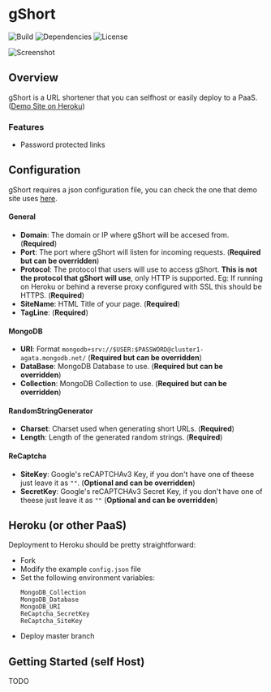 # gShort

![Build](https://github.com/someone-stole-my-name/gShort/workflows/Build/badge.svg)
![Dependencies](https://img.shields.io/librariesio/github/someone-stole-my-name/gShort)
![License](https://img.shields.io/github/license/someone-stole-my-name/gShort?color=green)

![Screenshot](https://github.com/someone-stole-my-name/gShort/raw/master/Examples/Screenshot.png)

## Overview

gShort is a URL shortener that you can selfhost or easily deploy to a PaaS. ([Demo Site on Heroku][gshort_demo_site])

### Features

 * Password protected links

## Configuration

gShort requires a json configuration file, you can check the one that demo site uses [here][example_config].

#### General

 * **Domain**: The domain or IP where gShort will be accesed from. (**Required**)
 * **Port**: The port where gShort will listen for incoming requests. (**Required but can be overridden**)
 * **Protocol**: The protocol that users will use to access gShort. **This is not the protocol that gShort will use**, only HTTP is supported. Eg: If running on Heroku or behind a reverse proxy configured with SSL this should be HTTPS. (**Required**)
 * **SiteName**: HTML Title of your page. (**Required**)
 * **TagLine**: (**Required**)
  
#### MongoDB

 * **URI**: Format `mongodb+srv://$USER:$PASSWORD@cluster1-agata.mongodb.net/` (**Required but can be overridden**)
 * **DataBase**: MongoDB Database to use. (**Required but can be overridden**)
 * **Collection**: MongoDB Collection to use. (**Required but can be overridden**)

#### RandomStringGenerator

 * **Charset**: Charset used when generating short URLs. (**Required**)
 * **Length**: Length of the generated random strings. (**Required**)

#### ReCaptcha
 * **SiteKey**: Google's reCAPTCHAv3 Key, if you don't have one of theese just leave it as `""`.  (**Optional and can be overridden**)
 * **SecretKey**: Google's reCAPTCHAv3 Secret Key, if you don't have one of theese just leave it as `""` (**Optional and can be overridden**)

## Heroku (or other PaaS)

Deployment to Heroku should be pretty straightforward:
 * Fork
 * Modify the example `config.json` file
 * Set the following environment variables:
    ```
    MongoDB_Collection
    MongoDB_Database
    MongoDB_URI
    ReCaptcha_SecretKey
    ReCaptcha_SiteKey
    ```
 * Deploy master branch
 
 ## Getting Started (self Host)
 TODO

[gshort_demo_site]:https://gshort.christiansegundo.com
[example_config]:https://github.com/someone-stole-my-name/gShort/blob/master/config.json
